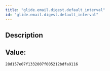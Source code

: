 ```yaml
---
title: "glide.email.digest.default_interval"
id: "glide.email.digest.default_interval"
---
```

## Description



## Value: 
```
28d157e07f1332007f005212bdfa9116
```